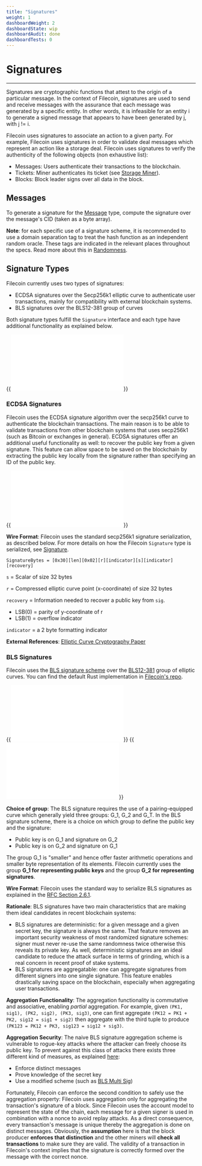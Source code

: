 ```yaml
---
title: "Signatures"
weight: 1
dashboardWeight: 2
dashboardState: wip
dashboardAudit: done
dashboardTests: 0
---
```


# Signatures
---

Signatures are cryptographic functions that attest to the origin of a particular
message. In the context of Filecoin, signatures are used to send and receive
messages with the assurance that each message was generated by a specific
entity. In other words, it is infeasible for an entity i to
generate a signed message that appears to have been generated by j, with j != i.

Filecoin uses signatures to associate an action to a given party. For
example, Filecoin uses signatures in order to validate deal messages which represent an
action like a storage deal. 
Filecoin uses signatures to verify the authenticity of the following objects (non
exhaustive list):

- Messages: Users authenticate their transactions to the blockchain.
- Tickets: Miner authenticates its ticket (see [Storage Miner](filecoin_mining)).
- Blocks: Block leader signs over all data in the block. 

## Messages

To generate a signature for the [Message](message) type, compute the signature over the message's CID (taken as a byte array).

**Note**: for each specific use of a signature scheme, it is recommended to use a domain separation tag to treat the hash function as an independent random oracle. These tags are indicated in the relevant places throughout the specs.
Read more about this in [Randomness](randomness).

## Signature Types

Filecoin currently uses two types of signatures: 
- ECDSA signatures over the Secp256k1 elliptic curve to authenticate user
  transactions, mainly for compatibility with external blockchain systems.
- BLS signatures over the BLS12-381 group of curves 

Both signature types fulfill the `Signature` interface 
and each type have additional functionality as explained below.

{{<embed src="signatures.id" lang="go">}}

### ECDSA Signatures

Filecoin uses the ECDSA signature algorithm over the secp256k1 curve to
authenticate the blockchain transactions. The main reason is to be able to
validate transactions from other blockchain systems that uses secp256k1 (such as
Bitcoin or exchanges in general). ECDSA signatures offer an additional
useful functionality as well: to recover the public key from a given signature.
This feature can allow space to be saved on the blockchain by extracting the public
key locally from the signature rather than specifying an ID of the public key.

{{<embed src="ecdsa.id" lang="go">}}

**Wire Format**: Filecoin uses the standard secp256k1 signature serialization,
as described below. For more details on how the Filecoin `Signature` type is
serialized, see [Signature](signatures).

```
SignatureBytes = [0x30][len][0x02][r][indicator][s][indicator][recovery]
```

`s` = Scalar of size 32 bytes

`r` = Compressed elliptic curve point (x-coordinate) of size 32 bytes

`recovery` = Information needed to recover a public key from `sig`.

- LSB(0) = parity of y-coordinate of r
- LSB(1) = overflow indicator

`indicator` = a 2 byte formatting indicator


**External References**: [Elliptic Curve Cryptography Paper](http://www.secg.org/sec1-v2.pdf)


### BLS Signatures

Filecoin uses the [BLS signature scheme](https://datatracker.ietf.org/doc/draft-boneh-bls-signature/) over the [BLS12-381](https://electriccoin.co/blog/new-snark-curve/) group of elliptic curves. You can find the default Rust implementation in [Filecoin's repo](https://github.com/filecoin-project/bls-signatures/).

{{<embed src="bls.id" lang="go">}}
{{<embed src="bls.go" lang="go">}}

**Choice of group**: The BLS signature requires the use of a pairing-equipped
curve which generally yield three groups: G_1, G_2 and G_T. In the BLS signature
scheme, there is a choice on which group to define the public key and the
signature:

- Public key is on G_1 and signature on G_2
- Public key is on G_2 and signature on G_1

The group G_1 is "smaller" and hence offer faster arithmetic operations and
smaller byte representation of its elements. Filecoin currently uses the group
**G_1 for representing public keys** and the group **G_2 for representing
signatures**.

**Wire Format**: Filecoin uses the standard way to serialize BLS signatures as
explained in the [RFC Section
2.6.1](https://tools.ietf.org/html/draft-boneh-bls-signature-00#section-2.6.1). 

**Rationale**: 
BLS signatures have two main characteristics that are making them ideal
candidates in recent blockchain systems:

- BLS signatures are deterministic: for a given message and a given secret key,
  the signature is always the same.  That feature removes an important security 
  weakness of most randomized signature schemes: signer must never re-use the
  same randomness twice otherwise this reveals its private key. As well,
  deterministic signatures are an ideal candidate to reduce the attack surface in
  terms of grinding, which is a real concern in recent proof of stake systems.
- BLS signatures are aggregatable: one can aggregate signatures from different
  signers into one single signature. This feature enables drastically saving
  space on the blockchain, especially when aggregating user transactions.

**Aggregation Functionality**: The aggregation functionality is commutative and
associative, enabling *partial* aggregation. For example, given
`(PK1, sig1), (PK2, sig2), (PK3, sig3)`, one can first aggregate `(PK12 = PK1 +
PK2, sig12 = sig1 + sig2)` then aggregate with the third tuple to produce
`(PK123 = PK12 + PK3, sig123 = sig12 + sig3)`.

**Aggregation Security**: The naive BLS signature aggregation scheme is
vulnerable to rogue-key attacks where the attacker can freely choose its public
key. To prevent against this class of attacks there exists three different kind
of measures, as explained [here](https://crypto.stanford.edu/~dabo/pubs/papers/BLSmultisig.html):

- Enforce distinct messages
- Prove knowledge of the secret key
- Use a modified scheme (such as [BLS Multi Sig](https://crypto.stanford.edu/~dabo/pubs/papers/BLSmultisig.html))

Fortunately, Filecoin can enforce the second condition to safely use the
aggregation property:
Filecoin uses aggregation only for aggregating the transaction's signature of a
block. Since Filecoin uses the account model to represent the state of the
chain, each message for a given signer is used in combination with a nonce to
avoid replay attacks. As a direct consequence, every transaction's message is
unique thereby the aggregation is done on distinct messages.  Obviously, the
**assumption** here is that the block producer **enforces that distinction** and
the other miners will **check all transactions** to make sure they are valid.
The validity of a transaction in Filecoin's context implies that the signature
is correctly formed over the message with the correct nonce.
